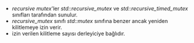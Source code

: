 - _recursive mutex_'ler _std::recursive_mutex_ ve _std::recursive_timed_mutex_ sınıfları tarafından sunulur.
- _recursive_mutex_ sınıfı _std::mutex_ sınıfına benzer ancak yeniden kilitlemeye izin verir.
- izin verilen kilitleme sayısı derleyiciye bağlıdır.
